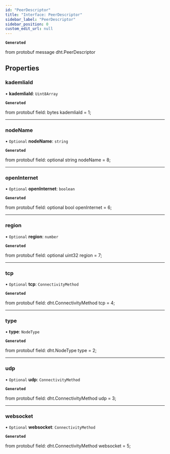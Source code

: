 ```yaml
---
id: "PeerDescriptor"
title: "Interface: PeerDescriptor"
sidebar_label: "PeerDescriptor"
sidebar_position: 0
custom_edit_url: null
---
```


**`Generated`**

from protobuf message dht.PeerDescriptor

## Properties

### kademliaId

• **kademliaId**: `Uint8Array`

**`Generated`**

from protobuf field: bytes kademliaId = 1;

___

### nodeName

• `Optional` **nodeName**: `string`

**`Generated`**

from protobuf field: optional string nodeName = 8;

___

### openInternet

• `Optional` **openInternet**: `boolean`

**`Generated`**

from protobuf field: optional bool openInternet = 6;

___

### region

• `Optional` **region**: `number`

**`Generated`**

from protobuf field: optional uint32 region = 7;

___

### tcp

• `Optional` **tcp**: `ConnectivityMethod`

**`Generated`**

from protobuf field: dht.ConnectivityMethod tcp = 4;

___

### type

• **type**: `NodeType`

**`Generated`**

from protobuf field: dht.NodeType type = 2;

___

### udp

• `Optional` **udp**: `ConnectivityMethod`

**`Generated`**

from protobuf field: dht.ConnectivityMethod udp = 3;

___

### websocket

• `Optional` **websocket**: `ConnectivityMethod`

**`Generated`**

from protobuf field: dht.ConnectivityMethod websocket = 5;
